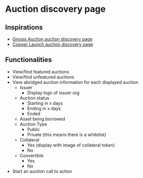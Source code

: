 # Auction discovery page

## Inspirations

- [Gnosis Auction auction discovery page](https://gnosis-auction.eth.link/#/overview)
- [Copper Launch auction discovery page](https://copperlaunch.com/auctions)

## Functionalities

- View/find featured auctions
- View/find unfeatured auctions
- View abridged auction information for each displayed auction
  - Issuer
    - Display logo of issuer org
  - Auction status
    - Starting in x days
    - Ending in x days
    - Ended
  - Asset being borrowed
  - Auction Type
    - Public
    - Private (this means there is a whitelist)
  - Collateral
    - Yes (display with image of collateral token)
    - No
  - Convertible
    - Yes
    - No
- Start an auction call to action
